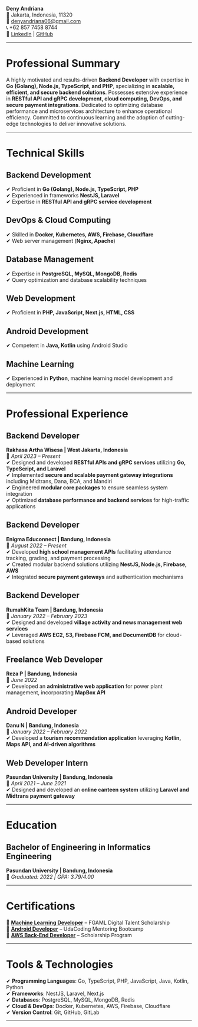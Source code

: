 **Deny Andriana**  
📍 Jakarta, Indonesia, 11320  
📧 [denyandriana06@gmail.com](mailto:denyandriana06@gmail.com)  
📞 +62 857 7458 8744  
🔗 [LinkedIn](#) | [GitHub](#)  

---

# **Professional Summary**  
A highly motivated and results-driven **Backend Developer** with expertise in **Go (Golang), Node.js, TypeScript, and PHP**, specializing in **scalable, efficient, and secure backend solutions**. Possesses extensive experience in **RESTful API and gRPC development, cloud computing, DevOps, and secure payment integrations**. Dedicated to optimizing database performance and microservices architecture to enhance operational efficiency. Committed to continuous learning and the adoption of cutting-edge technologies to deliver innovative solutions.

---

# **Technical Skills**  

## **Backend Development**  
✔ Proficient in **Go (Golang), Node.js, TypeScript, PHP**  
✔ Experienced in frameworks **NestJS, Laravel**  
✔ Expertise in **RESTful API and gRPC service development**  

## **DevOps & Cloud Computing**  
✔ Skilled in **Docker, Kubernetes, AWS, Firebase, Cloudflare**  
✔ Web server management (**Nginx, Apache**)  

## **Database Management**  
✔ Expertise in **PostgreSQL, MySQL, MongoDB, Redis**  
✔ Query optimization and database scalability techniques  

## **Web Development**  
✔ Proficient in **PHP, JavaScript, Next.js, HTML, CSS**  

## **Android Development**  
✔ Competent in **Java, Kotlin** using Android Studio  

## **Machine Learning**  
✔ Experienced in **Python**, machine learning model development and deployment  

---

# **Professional Experience**  

## **Backend Developer**  
**Rakhasa Artha Wisesa | West Jakarta, Indonesia**  
📅 _April 2023 – Present_  
✔ Designed and developed **RESTful APIs and gRPC services** utilizing **Go, TypeScript, and Laravel**  
✔ Implemented **secure and scalable payment gateway integrations** including Midtrans, Dana, BCA, and Mandiri  
✔ Engineered **modular core packages** to ensure seamless system integration  
✔ Optimized **database performance and backend services** for high-traffic applications  

## **Backend Developer**  
**Enigma Educonnect | Bandung, Indonesia**  
📅 _August 2022 – Present_  
✔ Developed **high school management APIs** facilitating attendance tracking, grading, and payment processing  
✔ Created modular backend solutions utilizing **NestJS, Node.js, Firebase, AWS**  
✔ Integrated **secure payment gateways** and authentication mechanisms  

## **Backend Developer**  
**RumahKita Team | Bandung, Indonesia**  
📅 _January 2022 – February 2023_  
✔ Designed and developed **village activity and news management web services**  
✔ Leveraged **AWS EC2, S3, Firebase FCM, and DocumentDB** for cloud-based solutions  

## **Freelance Web Developer**  
**Reza P | Bandung, Indonesia**  
📅 _June 2022_  
✔ Developed an **administrative web application** for power plant management, incorporating **MapBox API**  

## **Android Developer**  
**Danu N | Bandung, Indonesia**  
📅 _January 2022 – February 2022_  
✔ Developed a **tourism recommendation application** leveraging **Kotlin, Maps API, and AI-driven algorithms**  

## **Web Developer Intern**  
**Pasundan University | Bandung, Indonesia**  
📅 _April 2021 – June 2021_  
✔ Designed and developed an **online canteen system** utilizing **Laravel and Midtrans payment gateway**  

---

# **Education**  

## **Bachelor of Engineering in Informatics Engineering**  
**Pasundan University | Bandung, Indonesia**  
📅 _Graduated: 2022 | GPA: 3.79/4.00_  

---

# **Certifications**  

🏅 **[Machine Learning Developer](https://drive.google.com/file/d/1XQAuQvi266kIgdkmchQ8URYWGPjK481O/view?usp=drive_link)** – FGAML Digital Talent Scholarship  
🏅 **[Android Developer](https://drive.google.com/file/d/1GTUMnVT-3AIZcU8prAZZjbfiMP1KDBWd/view?usp=sharing)** – UdaCoding Mentoring Bootcamp  
🏅 **[AWS Back-End Developer](https://drive.google.com/file/d/1n6ElmTYQ1-KZVtW_0lhMrP9BhOqE-sd2/view?usp=sharing)** – Scholarship Program  

---

# **Tools & Technologies**  
✔ **Programming Languages**: Go, TypeScript, PHP, JavaScript, Java, Kotlin, Python  
✔ **Frameworks**: NestJS, Laravel, Next.js  
✔ **Databases**: PostgreSQL, MySQL, MongoDB, Redis  
✔ **Cloud & DevOps**: Docker, Kubernetes, AWS, Firebase, Cloudflare  
✔ **Version Control**: Git, GitHub, GitLab  

---


